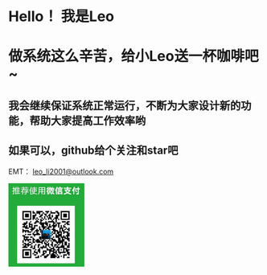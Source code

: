 # Hello！ 我是Leo

# 做系统这么辛苦，给小Leo送一杯咖啡吧~

## 我会继续保证系统正常运行，不断为大家设计新的功能，帮助大家提高工作效率哟

## 如果可以，github给个关注和star吧

EMT： leo_li2001@outlook.com

<img width="30%" src="https://github.com/Leo6Leo/sth/blob/main/%E5%BE%AE%E4%BF%A1%E6%88%AA%E5%9B%BE_20210210014744.png">
